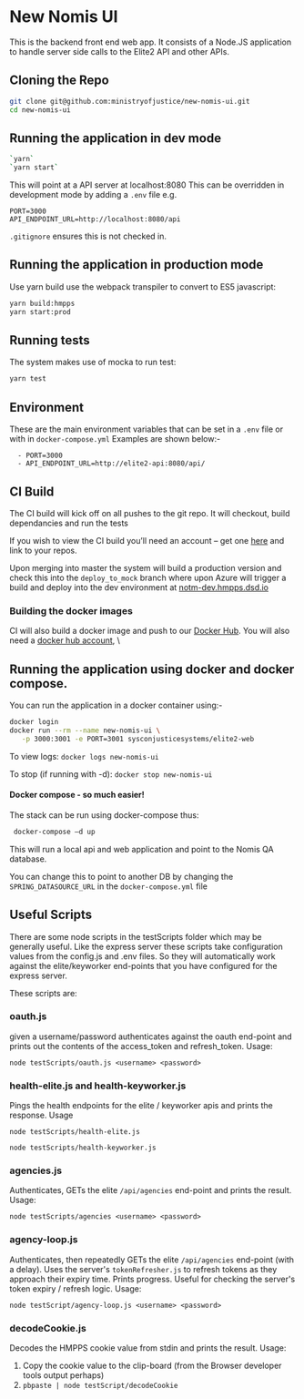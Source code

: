 # New Nomis UI

This is the backend front end web app.  It consists of a Node.JS application to handle server side calls 
to the Elite2 API and other APIs.

## Cloning the Repo

```bash
git clone git@github.com:ministryofjustice/new-nomis-ui.git
cd new-nomis-ui
```

## Running the application in dev mode
```bash
`yarn`
`yarn start`
```

This will point at a API server at localhost:8080  This can be overridden in development mode by adding a `.env`
file e.g.

```properties
PORT=3000
API_ENDPOINT_URL=http://localhost:8080/api
```

`.gitignore` ensures this is not checked in.

## Running the application in production mode

Use yarn build use the webpack transpiler to convert to ES5 javascript:

```bash
yarn build:hmpps
yarn start:prod
```

## Running tests
The system makes use of mocka to run test:

```bash
yarn test
```

## Environment 

These are the main environment variables that can be set in a `.env` file 
or with in `docker-compose.yml`  Examples are shown below:-

      - PORT=3000
      - API_ENDPOINT_URL=http://elite2-api:8080/api/

      
## CI Build
The CI build will kick off on all pushes to the git repo. It will checkout, build dependancies and run the tests

If you wish to view the CI build you’ll need an account – get one [here](https://circleci.com/signup/) 
and link to your repos.

Upon merging into master the system will build a production version and check this into the `deploy_to_mock` branch where upon
Azure will trigger a build and deploy into the dev environment at [notm-dev.hmpps.dsd.io](https://notm-dev.hmpps.dsd.io)

### Building the docker images
CI will also build a docker image and push to our [Docker Hub](https://hub.docker.com/u/ministryofjustice/). 
 You will also need a [docker hub account](https://hub.docker.com/?next=https%3A%2F%2Fhub.docker.com%2F),  \
 
 

## Running the application using docker and docker compose.

You can run the application in a docker container using:-

```bash
docker login 
docker run --rm --name new-nomis-ui \
   -p 3000:3001 -e PORT=3001 sysconjusticesystems/elite2-web 
```

To view logs:
`docker logs new-nomis-ui`

To stop (if running with -d):
`docker stop new-nomis-ui`


#### Docker compose - so much easier!
 The stack can be run using docker-compose thus:
```bash 
 docker-compose –d up
```
This will run a local api and web application and point to the Nomis QA database.  

You can change this to point to another DB 
by changing the `SPRING_DATASOURCE_URL` in the `docker-compose.yml` file

## Useful Scripts
There are some node scripts in the testScripts folder which may be generally useful.  Like the express
server these scripts take configuration values from the config.js and .env files. So they will automatically
work against the elite/keyworker end-points that you have configured for the express server.

These scripts are:

### oauth.js
given a username/password authenticates against the oauth end-point and prints out the contents of the access_token and
refresh_token. Usage:

`node testScripts/oauth.js <username> <password>`

### health-elite.js and health-keyworker.js
Pings the health endpoints for the elite / keyworker apis and prints the response. Usage

`node testScripts/health-elite.js`

`node testScripts/health-keyworker.js`

### agencies.js
Authenticates, GETs the elite `/api/agencies` end-point and prints the result. Usage:

`node testScripts/agencies <username> <password>`

### agency-loop.js
Authenticates, then repeatedly GETs the elite `/api/agencies` end-point (with a delay). Uses the server's
 `tokenRefresher.js` to refresh tokens as they approach their expiry time. Prints progress.
Useful for checking the server's token expiry / refresh logic. Usage:

`node testScript/agency-loop.js <username> <password>`

### decodeCookie.js
Decodes the HMPPS cookie value from stdin and prints the result. Usage:

1) Copy the cookie value to the clip-board (from the Browser developer tools output perhaps)
2) `pbpaste | node testScript/decodeCookie`



 

 
